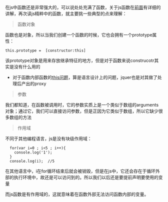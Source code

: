 在js中函数还是非常强大的，可以说处处充满了函数，关于js函数在[前面](https://github.com/Anjing1993/mypassages/blob/master/%E8%AF%BB%E4%B9%A6/js%E9%AB%98%E7%A8%8B(%E5%87%BD%E6%95%B0)2016-01-16.md)有详细的讲解，再次读js精粹中的函数，就主要挑一些典型的点来理解：
> 函数对象

函数也是对象，所以当我们创建一个函数的时候，它也会拥有一个prototype属性：

    this.prototype =  [constructor:this]
该prototype对象是用来存放继承特征的地方，但是对于函数来说construcotr其实是没有什么用的


- 对于函数内部函数的[this问题](https://github.com/Anjing1993/mypassages/blob/master/js/about-this2016-01-16.md)，算是语言设计上的问题，jquer也是对其做了处理后产出的proxy 
> 参数

我们都知道，在函数被调用时，它的参数实质上是一个类似于数组的arguments对象；通过它，我们可以直接访问参数，但是正因为它类似于数组，所以它缺少很多数组的方法
> 作用域

不同于其他编程语言，js是没有块级作用域：

      for(var i=0 ; i<5 ; i++){
        console.log('1');
      }
      console.log(i);  //5
在其他语言中，i在for循环结束后就会被销毁，但是在js中，它还会存在于循环外部的执行环境中，故还是可以访问到的。所以我们以后还是要提前声明要使用的变量

而js函数是有作用域的，这就意味着在函数外部无法访问函数内部的变量。
